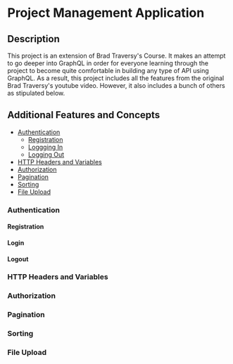 # Project Management Application

## Description
This project is an extension of Brad Traversy's Course. It makes an attempt to go deeper 
into GraphQL in order for everyone learning through the project to become quite comfortable
in building any type of API using GraphQL. As a result, this project includes all the features
from the original Brad Traversy's youtube video. However, it also includes a bunch of others as 
stipulated below.

## Additional Features and Concepts

* [Authentication](#authentication)
    * [Registration](#registration)
    * [Loggging In](#login)
    * [Logging Out](#logout)
* [HTTP Headers and Variables](#http-headers-and-variables)
* [Authorization](#authorization)
* [Pagination](#pagination)
* [Sorting](#sorting)
* [File Upload](#file-upload)

### Authentication

#### Registration

#### Login

#### Logout

### HTTP Headers and Variables

### Authorization

### Pagination

### Sorting

### File Upload